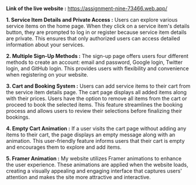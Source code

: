 
**Link of the live website :** https://assignment-nine-73466.web.app/

**1. Service Item Details and Private Access :** Users can explore various service items on the home page. When they click on a service item's details button, they are prompted to log in or register because service item details are private. This ensures that only authorized users can access detailed information about your services.


**2. Multiple Sign-Up Methods :** The sign-up page offers users four different methods to create an account: email and password, Google login, Twitter login, and GitHub login. This provides users with flexibility and convenience when registering on your website.

**3. Cart and Booking System :** Users can add service items to their cart from the service item details page. The cart page displays all added items along with their prices. Users have the option to remove all items from the cart or proceed to book the selected items. This feature streamlines the booking process and allows users to review their selections before finalizing their bookings.

**4. Empty Cart Animation :**
If a user visits the cart page without adding any items to their cart, the page displays an empty message along with an animation. This user-friendly feature informs users that their cart is empty and encourages them to explore and add items.


**5. Framer Animation :**
My website utilizes Framer animations to enhance the user experience. These animations are applied when the website loads, creating a visually appealing and engaging interface that captures users' attention and makes the site more attractive and interactive.